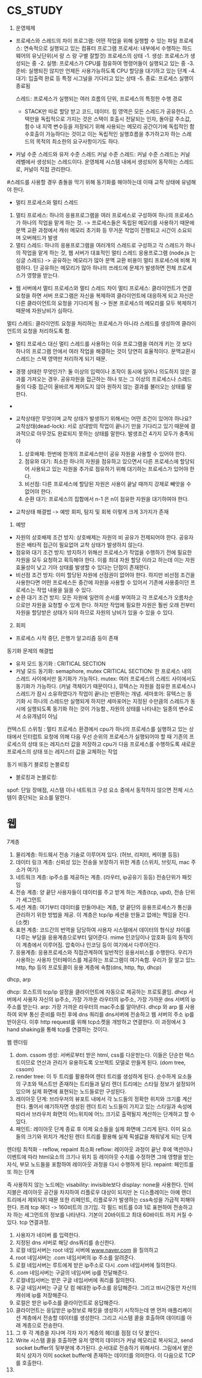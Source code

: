 # CS_STUDY

1. 운영체제 
 - 프로세스와 스레드의 차이
  프로그램: 어떤 작업을 위해 실행할 수 있는 파일
  프로세스: 연속적으로 실행되고 있는 컴퓨터 프로그램
  프로세서: 내부에서 수행하는 하드웨어의 유닛단위(서 랑 스 랑 구별 잘할것)
   프로세스의 상태 
    -1. 생성: 프로세스가 생성되는 중
    -2. 실행: 프로세스가 CPU를 점유하여 명령어들이 실행되고 있는 중
    -3. 준비: 실행되진 않지만 언제든 사용가능하도록 CPU 할당을 대기하고 있는 단계
    -4. 대기: 입출력 완료 등 특정 시그널을 기다리고 있는 상태 
    -5. 종료: 프로세스 실행이 종료됨
    
   스레드: 프로세스가 실행되는 여러 흐름의 단위, 프로세스의 특정한 수행 경로
     - STACK만 따로 할당 받고 코드, 데이터. 힙 영역은 모든 스레드가 공유한다. 스택만을 독립적으로 가지는 것은 스택이 호출시 전달되는 인자, 돌아갈 주소값, 함수 내 지역 변수등을 저장되기 위해 사용되는 메모리 공간이기에 독립적인 함수호출이 가능하다는 것이고 이는 독립적인 실행흐름을 추가하고자 하는 스레드의 목적의 최소한의 요구사항이기도 하다. 
 
 - 커널 수준 스레드와 유저 수준 스레드
  커널 수준 스레드: 커널 수준 스레드는 커널 레벨에서 생성되는 스레드이다. 운영체제 시스템 내에서 생성되어 동작하는 스레드로, 커널이 직접 관리한다.
     
#스레드를 사용할 경우 충돌을 막기 위해 동기화를 해야하는데 이때 교착 상태에 유념해야 한다. 

 - 멀티 프로세스와 멀티 스레드 
  1. 멀티 프로세스: 하나의 응용프로그램을 여러 프로세스로 구성하여 하나의 프로세스가 하나의 작업을 맡게 하는 것. 
   -> 프로세스들은 독립된 메모리를 사용하기 때문에 문맥 교환 과정에서 캐쉬 메모리 초기화 등 무거운 작업이 진행되고 시간이 소요되며 오버헤드가 발생 
  2. 멀티 스레드: 하나의 응용프로그램을 여러개의 스레드로 구성하고 각 스레드가 하나의 작업을 맡게 하는 것, 웹 서버가 대표적인 멀티 스레드 응용프로그램 (node.js 는 싱글 스레드)
   -> 공유하는 메모리가 많아 문맥 교환 비용이 멀티 프로세스에 비해 저렴하다. 단 공유하는 메모리가 많아 하나의 쓰레드에 문제가 발생하면 전체 프로세스가 영향을 받는다. 
   
- 웹 서버에서 멀티 프로세스와 멀티 스레드 차이
 멀티 프로세스: 클라이언트가 연결 요청을 하면 서버 프로그램은 자신을 복제하여 클라이언트에 대응하게 되고 자신은 다른 클라이언트의 요청을 기다리게 됨 -> 원본 프로세스의 메모리를 모두 복제하기 때문에 자원낭비가 심하다. 

 멀티 스레드: 클라이언트 요청을 처리하는 프로세스가 아니라 스레드를 생성하여 클라이언트의 요청을 처리하도록 함. 
   
   - 멀티 프로세스 대신 멀티 스레드를 사용하는 이유 
    프로그램을 여러개 키는 것 보다 하나의 프로그램 안에서 여러 작업을 해결하는 것이 당연히 효율적이다. 문맥교환시 스레드는 스택 영역만 처리하게 되기 때문. 
    
- 경쟁 상태란 무엇인가?: 둘 이상의 입력이나 조작이 동시에 일어나 의도하지 않은 결과를 가져오는 경우. 공유자원을 접근하는 하나 또는 그 이상의 프로세스나 스레드들의 다중 접근이 올바르게 제어도지 않아 원하지 않는 결과를 불러오는 상태를 말한다. 
-      
- 교착상태란 무엇이며 교착 상태가 발생하기 위해서는 어떤 조건이 있어야 하나요? 
 교착상태(dead-lock): 서로 상대방의 작업이 끝나기 만을 기다리고 있기 때문에 결과적으로 아무것도 완료되지 못하는 상태를 말한다. 
  발생조건 4가지 모두가 충족되야 
   1. 상호배체: 한번에 한개의 프로세스만이 공유 자원을 사용할 수 있어야 한다.
   2. 점유와 대기: 최소한 하나의 자원을 점유하고 있으면서 다른 프로세스에 할당되어 사용되고 있는 자원을 추가로 점유하기 위해 대기하는 프로세스가 있어야 한다.
   3. 비선점: 다른 프로세스에 할당된 자원은 사용이 끝날 때까지 강제로 빼앗을 수 없어야 한다. 
   4. 순환 대기: 프로세스의 집합에서 n-1 은 n이 점유한 자원을 대기하여야 한다. 

 - 교착상태 해결법 -> 예방 회피, 탐지 및 회복 이렇게 크게 3가지가 존재

1. 예방 
 - 자원의 상호배제 조건 방지: 상호배제는 자원의 비 공유가 전제되어야 한다. 공유자원은 배타적 접근이 필요없어 교착 상태가 발생하지 않는다. 
 - 점유와 대기 조건 방지: 방지하기 위해선 프로세스가 작업을 수행하기 전에 필요한 자원을 모두 요청하고 획득해야 한다. 이를 최대 자원 할당 이라고 하는데 이는 자원 효율성이 낮고 기아 상태를 발생할 수 있다는 단점이 존재한다.  
 - 비선점 조건 방지: 이미 할당된 자원에 선점권이 없어야 한다. 하지만 비선점 조건을 사용한다면 어떤 프로세스든 중간에 자원을 사용할 수 있어서 기존에 사용중이던 프로세스는 작업 내용을 잃을 수 있다. 
 - 순환 대기 조건 방지: 모든 자원에 일련의 순서를 부여하고 각 프로세스가 오름차순으로만 자원을 요청할 수 있게 한다. 하지만 작업에 필요한 자원은 훨씬 오래 전부터 자원을 할당받은 상태가 되야 하므로 자원의 낭비가 있을 수 있을 수 있다. 

2. 회피
 - 프로세스 시작 중단, 은행가 알고리즘 등이 존재

동기화 문제의 해결법 
 - 유저 모드 동기화 : CRITICAL SECTION
 - 커널 모드 동기화: semaphore, mutex 
   CRITICAL SECTION: 한 프로세스 내의 스레드 사이에서만 동기화가 가능하다. 
   mutex: 여러 프로세스의 스레드 사이에서도 동기화가 가능하다. (커널 객체이기 때문이다.), 뮤텍스는 자원을 점유한 프로세스나 스레드가 잠시 소유하였다가 작업이 끝나는 반환하는 개념. 
   세마포어: 뮤텍스는 동기화 시 하나의 스레드만 실행되게 하지만 세마포어는 지정된 수만큼의 스레드가 동시에 실행되도록 동기화 하는 것이 가능함., 자원의 상태를 나타내는 일종의 변수로서 소유개념이 아님
   
   
컨텍스트 스위칭
 : 멀티 프로세스 환경에서 cpu가 하나의 프로세스를 실행하고 있는 상태에서 인터럽트 요청에 의해 다음 우선 순위의 프로세스가 실행되어야 할 때 기존의 프로세스의 상태 또는 레지스터 값을 저장하고 cpu가 다음 프로세스를 수행하도록 새로운 프로세스의 상태 또는 레지스터 값을 교체하는 작업
 
동기 비동기 블로킹 논블로킹
 - 블로킹과 논블로킹: 
 
 spof: 단일 장애점, 시스템 이나 네트워크 구성 요소 중에서 동작하지 않으면 전체 시스템이 중단되는 요소를 말한다. 
 
# 웹

7계층
1. 물리계층: 하드웨서 전송 기술로 이루어져 있다. (허브, 리피터, 케이블 등등)
2. 데이터 링크 계층: 신뢰성 있는 전송을 보장하기 위한 계층 (스위치, 브릿지, mac 주소가 여기)
3. 네트워크 계층: ip주소를 제공하는 계층. (라우터, ip공유기 등등) 전송단위가 패킷임
4. 전송 계층: 양 끝단 사용자들이 데이터를 주고 받게 하는 계층(tcp, upd), 전송 단위가 세그먼트  
5. 세션 계층: 여기부터 데이터를 만들어내는 계층, 양 끝단의 응용프로세스가 통신을 관리하기 위한 방법을 제공. 이 계층은 tcp/ip 세션을 만들고 없애는 책임을 진다. (소켓)
6. 표현 계층: 코드간의 번역을 담당하여 사용자 시스템에서 데이터의 형식상 차이를 다루는 부담을 응용계층으로부터 덜어준다. mime 인코딩이나 암호화 등의 동작이 이 계층에서 이루어짐. 압축이나 인코딩 등이 여기에서 다루어진다.
7. 응용계층: 응용프로세스와 직접관계하여 일반적인 응용서비스를 수행한다. 우리가 사용하는 사용자 인터페이스를 제공하는 프로그램이 여기속함. 우리가 잘 알고 있느 http, ftp 등의 프로토콜이 응용 계층에 속함(dns, http, ftp, dhcp)
 
 dhcp, arp 
 
 dhcp: 호스트의 tcp/ip 설정을 클라이언트에 자동으로 제공하는 프로토콜임. dhcp 서버에서 사용자 자신의 ip주소, 가장 가까운 라우터의 ip주소, 가장 가까운 dns 서버의 ip주소를 받는다. 
 arp: 가장 가까운 라우터의 mac주소를 알아낸다. 
dhcp 와 arp 를 사용하여 외부 통신 준비를 마친 후에 dns 쿼리를 dns서버에 전송하고 웹 서버의 주소 ip를 받아온다. 이후 http request를 위해 tcp소켓을 개방하고 연결한다.
이 과정에서 3 hand shaking을 통해 tcp를 연결하는 것이다. 

웹 렌더링

1. dom. cssom 생성: 서버로부터 받은 html, css를 다운받는다. 이들은 단순한 텍스트이므로 연산과 관리가 유용하도록 오브젝트 모델로 만들게 된다. (dom tree, cssom)
2. render tree: 이 두 트리를 활용하여 렌더 트리를 생성하게 된다. 순수하게 요소들의 구조와 텍스트만 존재하는 트리들과 달리 렌더 트리에는 스타일 정보가 설정되어 있으며 실제 화면에 표현되는 노드들로만 구성된다. 
3. 레이아웃 단계: 브라우저의 뷰포트 내에서 각 노드들의 정확한 위치와 크기를 계산한다. 풀어서 얘기하자면 생성된 렌더 트리 노드들이 가지고 있는 스타일과 속성에 따라서 브라우저 화면의 어느위치에 어느 크기로 출력될지 계산하는 단계하고 할 수 있다. 
4. 패인트: 레이아웃 단계 종료 후 이제 요소들을 실제 화면에 그리게 된다. 이미 요소들의 크기와 위치가 계산된 렌더 트리를 활용해 실제 픽셀값을 채워넣게 되는 단계

렌더링 최적화 - reflow, repaint 최소화
 reflow: 레이아웃 과정이 끝난 후에 액션이나 이벤트에 따라 html요소의 크기나 위치 등 레이아웃 수치를 수정하면 그에 영향을 받는 자식, 부모 노드들을 포함하여 레이아웃 과정을 다시 수행하게 된다. 
 repaint: 페인트를 또 하는 단계 
 
 즉 사용하지 않는 노드에는 visability: invisible보다 display: none을 사용한다. 인비지블은 레이아웃 공간을 차지하여 리플로우 대상이 되지만 논 디스플레이는 아예 렌더 트리에서 제외되기 때문
 또한 리페인트, 리플로우가 발생하는 css속성을 가급적 피해야 한다. 프레
tcp 헤더
 -> 160비트의 크기임. 각 필드 비트를 0과 1로 표현하여 전송하고자 하는 세그먼트의 정보를 나타낸다. 기본이 20바이트고 최대 60바이트 까지 커질 수 있다. 
tcp 연결과정. 
1. 사용자가 네이버 를 입력한다. 
2. 지정된  dns 서버로 해당 dns쿼리를 송신한다. 
3. 로컬 네임서버는 root 네임 서버에 www.naver.com 을 질의하고 
4. root 네임서버는 .com 네임서버의 ip 주소를 알려준다.  
5. 로컬 네임서버는 루트에게 받은  ip주소로 다시 .com 네임서버에 질의한다. 
6. .com 네임서버는 구글의 네임서버 ip를 전달해준다. 
7. 로컬네임서버는 받은 구글 네임서버에 쿼리를 질의한다.
8. 구글 네임서버는 구글 닷 컴 에대한 ip주소를 응답해준다. 그리고 ttl시간동안 자신의 캐쉬에 ip를 저장해준다. 
9. 로컬은 받은 ip주소를 클라이언트로 응답해준다. 
10. 클라이언트는 응답받은 ip정보로 패킷을 생성하기 시작하는데 맨 먼저 애플리케이션 계층에서 전송할 데이터를 생성한다.   그리고 시스템 콜을 호출하여 데이티를 아래 계층으로 전송한다. 
11. 그 후 각 계층을 지나며 각자 자기 계층의 헤더를 점점 더 덧 붙인다. 
12. Write 시스템 콜을 호출하면 유저 영역의 데이터가 커널 메모리로 복사되고, send socket buffer의 뒷부분에 추가된다. 순서대로 전송하기 위해서다. 그림에서 옅은 회식 상자가 이미 socket buffer에 존재하는 데이터를 의미한다. 이 다음으로 TCP를 호출한다.
13.
